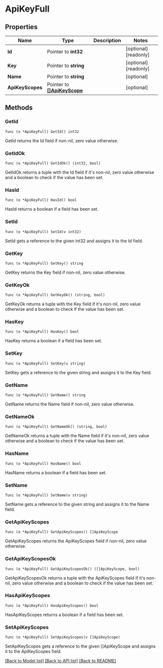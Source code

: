 # ApiKeyFull

## Properties

Name | Type | Description | Notes
------------ | ------------- | ------------- | -------------
**Id** | Pointer to **int32** |  | [optional] [readonly] 
**Key** | Pointer to **string** |  | [optional] [readonly] 
**Name** | Pointer to **string** |  | [optional] 
**ApiKeyScopes** | Pointer to [**[]ApiKeyScope**](api_key_scope.md) |  | [optional] 

## Methods

### GetId

`func (o *ApiKeyFull) GetId() int32`

GetId returns the Id field if non-nil, zero value otherwise.

### GetIdOk

`func (o *ApiKeyFull) GetIdOk() (int32, bool)`

GetIdOk returns a tuple with the Id field if it's non-nil, zero value otherwise
and a boolean to check if the value has been set.

### HasId

`func (o *ApiKeyFull) HasId() bool`

HasId returns a boolean if a field has been set.

### SetId

`func (o *ApiKeyFull) SetId(v int32)`

SetId gets a reference to the given int32 and assigns it to the Id field.

### GetKey

`func (o *ApiKeyFull) GetKey() string`

GetKey returns the Key field if non-nil, zero value otherwise.

### GetKeyOk

`func (o *ApiKeyFull) GetKeyOk() (string, bool)`

GetKeyOk returns a tuple with the Key field if it's non-nil, zero value otherwise
and a boolean to check if the value has been set.

### HasKey

`func (o *ApiKeyFull) HasKey() bool`

HasKey returns a boolean if a field has been set.

### SetKey

`func (o *ApiKeyFull) SetKey(v string)`

SetKey gets a reference to the given string and assigns it to the Key field.

### GetName

`func (o *ApiKeyFull) GetName() string`

GetName returns the Name field if non-nil, zero value otherwise.

### GetNameOk

`func (o *ApiKeyFull) GetNameOk() (string, bool)`

GetNameOk returns a tuple with the Name field if it's non-nil, zero value otherwise
and a boolean to check if the value has been set.

### HasName

`func (o *ApiKeyFull) HasName() bool`

HasName returns a boolean if a field has been set.

### SetName

`func (o *ApiKeyFull) SetName(v string)`

SetName gets a reference to the given string and assigns it to the Name field.

### GetApiKeyScopes

`func (o *ApiKeyFull) GetApiKeyScopes() []ApiKeyScope`

GetApiKeyScopes returns the ApiKeyScopes field if non-nil, zero value otherwise.

### GetApiKeyScopesOk

`func (o *ApiKeyFull) GetApiKeyScopesOk() ([]ApiKeyScope, bool)`

GetApiKeyScopesOk returns a tuple with the ApiKeyScopes field if it's non-nil, zero value otherwise
and a boolean to check if the value has been set.

### HasApiKeyScopes

`func (o *ApiKeyFull) HasApiKeyScopes() bool`

HasApiKeyScopes returns a boolean if a field has been set.

### SetApiKeyScopes

`func (o *ApiKeyFull) SetApiKeyScopes(v []ApiKeyScope)`

SetApiKeyScopes gets a reference to the given []ApiKeyScope and assigns it to the ApiKeyScopes field.


[[Back to Model list]](../README.md#documentation-for-models) [[Back to API list]](../README.md#documentation-for-api-endpoints) [[Back to README]](../README.md)


